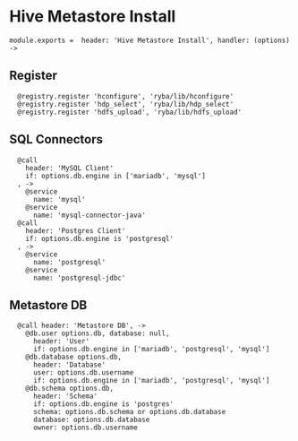 
# Hive Metastore Install

    module.exports =  header: 'Hive Metastore Install', handler: (options) ->

## Register

      @registry.register 'hconfigure', 'ryba/lib/hconfigure'
      @registry.register 'hdp_select', 'ryba/lib/hdp_select'
      @registry.register 'hdfs_upload', 'ryba/lib/hdfs_upload'

## SQL Connectors

      @call
        header: 'MySQL Client'
        if: options.db.engine in ['mariadb', 'mysql']
      , ->
        @service
          name: 'mysql'
        @service
          name: 'mysql-connector-java'
      @call
        header: 'Postgres Client'
        if: options.db.engine is 'postgresql'
      , ->
        @service
          name: 'postgresql'
        @service
          name: 'postgresql-jdbc'

## Metastore DB

      @call header: 'Metastore DB', ->
        @db.user options.db, database: null,
          header: 'User'
          if: options.db.engine in ['mariadb', 'postgresql', 'mysql']
        @db.database options.db,
          header: 'Database'
          user: options.db.username
          if: options.db.engine in ['mariadb', 'postgresql', 'mysql']
        @db.schema options.db,
          header: 'Schema'
          if: options.db.engine is 'postgres'
          schema: options.db.schema or options.db.database
          database: options.db.database
          owner: options.db.username
